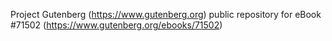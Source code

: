 Project Gutenberg (https://www.gutenberg.org) public repository
for eBook #71502 (https://www.gutenberg.org/ebooks/71502)
